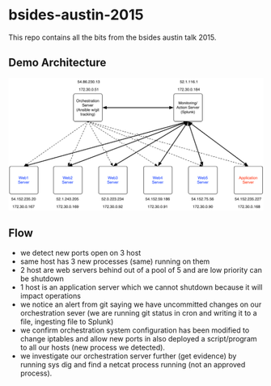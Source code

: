 bsides-austin-2015
==================

This repo contains all the bits from the bsides austin talk 2015. 

## Demo Architecture
![Demo Buildout](images/bsides_demo.png)

## Flow
* we detect new ports open on 3 host
* same host has 3 new processes (same) running on them
* 2 host are web servers behind out of a pool of 5 and are low priority
can be shutdown
* 1 host is an application server which we cannot shutdown because it will
impact operations
* we notice an alert from git saying we have uncommitted changes on our
orchestration sever (we are running git status in cron and writing it to a
file, ingesting file to Splunk)
* we confirm orchestration system configuration has been modified to
change iptables and allow new ports in also deployed a script/program to
all our hosts (new process we detected).
* we investigate our orchestration server further (get evidence) by
running sys dig and find a netcat process running (not an approved
process). 
